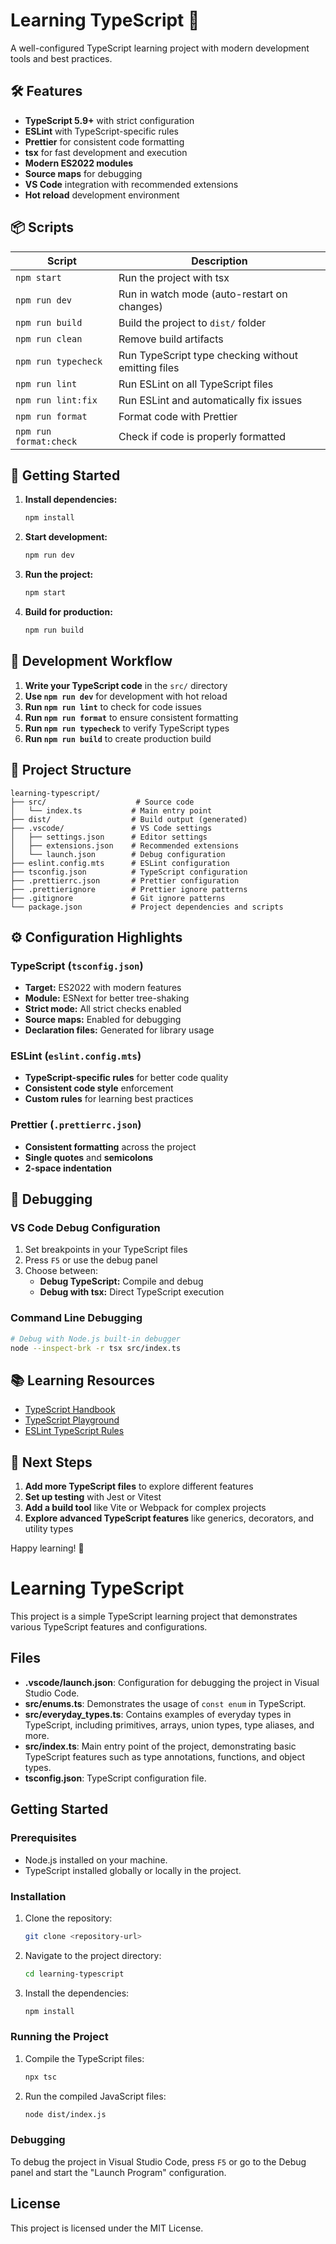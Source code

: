 # Learning TypeScript 🚀

A well-configured TypeScript learning project with modern development tools and best practices.

## 🛠️ Features

- **TypeScript 5.9+** with strict configuration
- **ESLint** with TypeScript-specific rules
- **Prettier** for consistent code formatting
- **tsx** for fast development and execution
- **Modern ES2022 modules**
- **Source maps** for debugging
- **VS Code** integration with recommended extensions
- **Hot reload** development environment

## 📦 Scripts

| Script                 | Description                                         |
| ---------------------- | --------------------------------------------------- |
| `npm start`            | Run the project with tsx                            |
| `npm run dev`          | Run in watch mode (auto-restart on changes)         |
| `npm run build`        | Build the project to `dist/` folder                 |
| `npm run clean`        | Remove build artifacts                              |
| `npm run typecheck`    | Run TypeScript type checking without emitting files |
| `npm run lint`         | Run ESLint on all TypeScript files                  |
| `npm run lint:fix`     | Run ESLint and automatically fix issues             |
| `npm run format`       | Format code with Prettier                           |
| `npm run format:check` | Check if code is properly formatted                 |

## 🚀 Getting Started

1. **Install dependencies:**

   ```bash
   npm install
   ```

2. **Start development:**

   ```bash
   npm run dev
   ```

3. **Run the project:**

   ```bash
   npm start
   ```

4. **Build for production:**
   ```bash
   npm run build
   ```

## 🔧 Development Workflow

1. **Write your TypeScript code** in the `src/` directory
2. **Use `npm run dev`** for development with hot reload
3. **Run `npm run lint`** to check for code issues
4. **Run `npm run format`** to ensure consistent formatting
5. **Run `npm run typecheck`** to verify TypeScript types
6. **Run `npm run build`** to create production build

## 📁 Project Structure

```
learning-typescript/
├── src/                    # Source code
│   └── index.ts           # Main entry point
├── dist/                  # Build output (generated)
├── .vscode/               # VS Code settings
│   ├── settings.json      # Editor settings
│   ├── extensions.json    # Recommended extensions
│   └── launch.json        # Debug configuration
├── eslint.config.mts      # ESLint configuration
├── tsconfig.json          # TypeScript configuration
├── .prettierrc.json       # Prettier configuration
├── .prettierignore        # Prettier ignore patterns
├── .gitignore             # Git ignore patterns
└── package.json           # Project dependencies and scripts
```

## ⚙️ Configuration Highlights

### TypeScript (`tsconfig.json`)

- **Target:** ES2022 with modern features
- **Module:** ESNext for better tree-shaking
- **Strict mode:** All strict checks enabled
- **Source maps:** Enabled for debugging
- **Declaration files:** Generated for library usage

### ESLint (`eslint.config.mts`)

- **TypeScript-specific rules** for better code quality
- **Consistent code style** enforcement
- **Custom rules** for learning best practices

### Prettier (`.prettierrc.json`)

- **Consistent formatting** across the project
- **Single quotes** and **semicolons**
- **2-space indentation**

## 🐛 Debugging

### VS Code Debug Configuration

1. Set breakpoints in your TypeScript files
2. Press `F5` or use the debug panel
3. Choose between:
   - **Debug TypeScript:** Compile and debug
   - **Debug with tsx:** Direct TypeScript execution

### Command Line Debugging

```bash
# Debug with Node.js built-in debugger
node --inspect-brk -r tsx src/index.ts
```

## 📚 Learning Resources

- [TypeScript Handbook](https://www.typescriptlang.org/docs/)
- [TypeScript Playground](https://www.typescriptlang.org/play)
- [ESLint TypeScript Rules](https://typescript-eslint.io/rules/)

## 🎯 Next Steps

1. **Add more TypeScript files** to explore different features
2. **Set up testing** with Jest or Vitest
3. **Add a build tool** like Vite or Webpack for complex projects
4. **Explore advanced TypeScript features** like generics, decorators, and utility types

Happy learning! 🚀

# Learning TypeScript

This project is a simple TypeScript learning project that demonstrates various TypeScript features and configurations.

## Files

- **.vscode/launch.json**: Configuration for debugging the project in Visual Studio Code.
- **src/enums.ts**: Demonstrates the usage of `const enum` in TypeScript.
- **src/everyday_types.ts**: Contains examples of everyday types in TypeScript, including primitives, arrays, union types, type aliases, and more.
- **src/index.ts**: Main entry point of the project, demonstrating basic TypeScript features such as type annotations, functions, and object types.
- **tsconfig.json**: TypeScript configuration file.

## Getting Started

### Prerequisites

- Node.js installed on your machine.
- TypeScript installed globally or locally in the project.

### Installation

1. Clone the repository:
   ```sh
   git clone <repository-url>
   ```
2. Navigate to the project directory:
   ```sh
   cd learning-typescript
   ```
3. Install the dependencies:
   ```sh
   npm install
   ```

### Running the Project

1. Compile the TypeScript files:
   ```sh
   npx tsc
   ```
2. Run the compiled JavaScript files:
   ```sh
   node dist/index.js
   ```

### Debugging

To debug the project in Visual Studio Code, press `F5` or go to the Debug panel and start the "Launch Program" configuration.

## License

This project is licensed under the MIT License.
